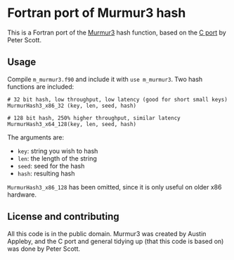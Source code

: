 Fortran port of Murmur3 hash
==============

This is a Fortran port of the [Murmur3](http://code.google.com/p/smhasher/wiki/MurmurHash3) hash function, based on the [C port](https://github.com/PeterScott/murmur3) by Peter Scott.

Usage
-----------

Compile `m_murmur3.f90` and include it with `use m_murmur3`. Two hash functions are included:

    # 32 bit hash, low throughput, low latency (good for short small keys)
    MurmurHash3_x86_32 (key, len, seed, hash)

    # 128 bit hash, 250% higher throughput, similar latency
    MurmurHash3_x64_128(key, len, seed, hash)

The arguments are:
* `key`: string you wish to hash
* `len`: the length of the string
* `seed`: seed for the hash
* `hash`: resulting hash

`MurmurHash3_x86_128` has been omitted, since it is only useful on older x86 hardware.

License and contributing
--------------------

All this code is in the public domain. Murmur3 was created by Austin Appleby, and the C port and general tidying up (that this code is based on) was done by Peter Scott.
